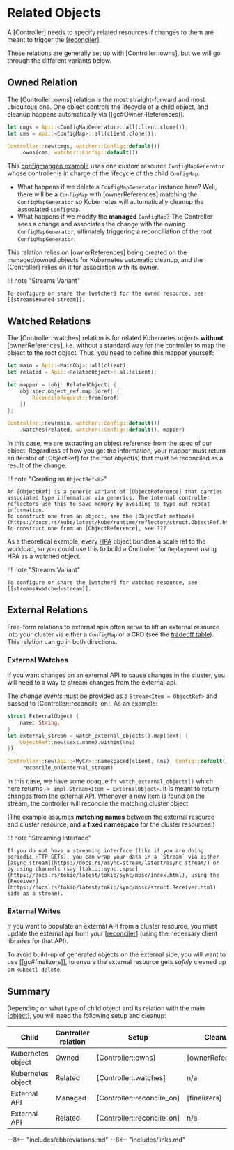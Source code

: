 
# Related Objects

A [Controller] needs to specify related resources if changes to them are meant to trigger the [[reconciler]].

These relations are generally set up with [Controller::owns], but we will go through the different variants below.

## Owned Relation

The [Controller::owns] relation is the most straight-forward and most ubiquitous one. One object controls the lifecycle of a child object, and cleanup happens automatically via [[gc#Owner-References]].

```rust
let cmgs = Api::<ConfigMapGenerator>::all(client.clone());
let cms = Api::<ConfigMap>::all(client.clone());

Controller::new(cmgs, watcher::Config::default())
    .owns(cms, watcher::Config::default())
```

This [configmapgen example](https://github.com/kube-rs/kube/blob/main/examples/configmapgen_controller.rs) uses one custom resource `ConfigMapGenerator` whose controller is in charge of the lifecycle of the child `ConfigMap`.

- What happens if we delete a `ConfigMapGenerator` instance here? Well, there will be a `ConfigMap` with [ownerReferences] matching the `ConfigMapGenerator` so Kubernetes will automatically cleanup the associated `ConfigMap`.
- What happens if we modify the **managed** `ConfigMap`? The Controller sees a change and associates the change with the owning `ConfigMapGenerator`, ultimately triggering a reconciliation of the root `ConfigMapGenerator`.

This relation relies on [ownerReferences] being created on the managed/owned objects for Kubernetes automatic cleanup, and the [Controller] relies on it for association with its owner.

!!! note "Streams Variant"

    To configure or share the [watcher] for the owned resource, see [[streams#owned-stream]].

## Watched Relations

The [Controller::watches] relation is for related Kubernetes objects **without** [ownerReferences], i.e. without a standard way for the controller to map the object to the root object. Thus, you need to define this mapper yourself:

```rust
let main = Api::<MainObj>::all(client);
let related = Api::<RelatedObject>::all(client);

let mapper = |obj: RelatedObject| {
    obj.spec.object_ref.map(|oref| {
        ReconcileRequest::from(oref)
    })
};

Controller::new(main, watcher::Config::default())
    .watches(related, watcher::Config::default(), mapper)
```
<!-- TODO: ReconcileRequest::from sets reason to Unknow, needs a method to set reason, ReconcileReason -> controller::Reason -->

In this case, we are extracting an object reference from the spec of our object. Regardless of how you get the information, your mapper must return an iterator of [ObjectRef] for the root object(s) that must be reconciled as a result of the change.

!!! note "Creating an `ObjectRef<K>`"

    An [ObjectRef] is a generic variant of [ObjectReference] that carries associated type information via generics. The internal controller reflectors use this to save memory by avoiding to type out repeat information.
    To construct one from an object, see the [ObjectRef methods](https://docs.rs/kube/latest/kube/runtime/reflector/struct.ObjectRef.html#implementations). To construct one from an [ObjectReference], see ???

As a theoretical example; every [HPA](https://kubernetes.io/docs/tasks/run-application/horizontal-pod-autoscale/) object bundles a scale ref to the workload, so you could use this to build a Controller for `Deployment` using HPA as a watched object.

!!! note "Streams Variant"

    To configure or share the [watcher] for watched resource, see [[streams#watched-stream]].

## External Relations

Free-form relations to external apis often serve to lift an external resource into your cluster via either a `ConfigMap` or a CRD (see the [tradeoff table](https://kubernetes.io/docs/concepts/extend-kubernetes/api-extension/custom-resources/#should-i-use-a-configmap-or-a-custom-resource)). This relation can go in both directions.

### External Watches
If you want changes on an external API to cause changes in the cluster, you will need to a way to stream changes from the external api.

The _change events_ must be provided as a `Stream<Item = ObjectRef>` and passed to [Controller::reconcile_on]. As an example:

```rust
struct ExternalObject {
    name: String,
}
let external_stream = watch_external_objects().map(|ext| {
    ObjectRef::new(&ext.name).within(&ns)
});

Controller::new(Api::<MyCr>::namespaced(client, &ns), Config::default())
    .reconcile_on(external_stream)
```

In this case, we have some opaque `fn watch_external_objects()` which here returns `-> impl Stream<Item = ExternalObject>`. It is meant to return changes from the external API. Whenever a new item is found on the stream, the controller will reconcile the matching cluster object.

(The example assumes __matching names__ between the external resource and cluster resource, and a __fixed namespace__ for the cluster resources.)

!!! note "Streaming Interface"

    If you do not have a streaming interface (like if you are doing periodic HTTP GETs), you can wrap your data in a `Stream` via either [async_stream](https://docs.rs/async-stream/latest/async_stream/) or by using channels (say [tokio::sync::mpsc](https://docs.rs/tokio/latest/tokio/sync/mpsc/index.html), using the [Receiver](https://docs.rs/tokio/latest/tokio/sync/mpsc/struct.Receiver.html) side as a stream).

### External Writes
If you want to populate an external API from a cluster resource, you must update the external api from your [[reconciler]] (using the necessary client libraries for that API).

To avoid build-up of generated objects on the external side, you will want to use [[gc#finalizers]], to ensure the external resource gets _safely_ cleaned up on `kubectl delete`.

## Summary

Depending on what type of child object and its relation with the main [[object]], you will need the following setup and cleanup:

| Child              | Controller relation  | Setup                       |  Cleanup          |
| ------------------ | -------------------- | --------------------------- | ----------------- |
| Kubernetes object  | Owned                | [Controller::owns]          | [ownerReferences] |
| Kubernetes object  | Related              | [Controller::watches]       | n/a               |
| External API       | Managed              | [Controller::reconcile_on]  | [finalizers]      |
| External API       | Related              | [Controller::reconcile_on]  | n/a               |

--8<-- "includes/abbreviations.md"
--8<-- "includes/links.md"

[//begin]: # "Autogenerated link references for markdown compatibility"
[reconciler]: reconciler "The Reconciler"
[object]: object "The Object"
[//end]: # "Autogenerated link references"
